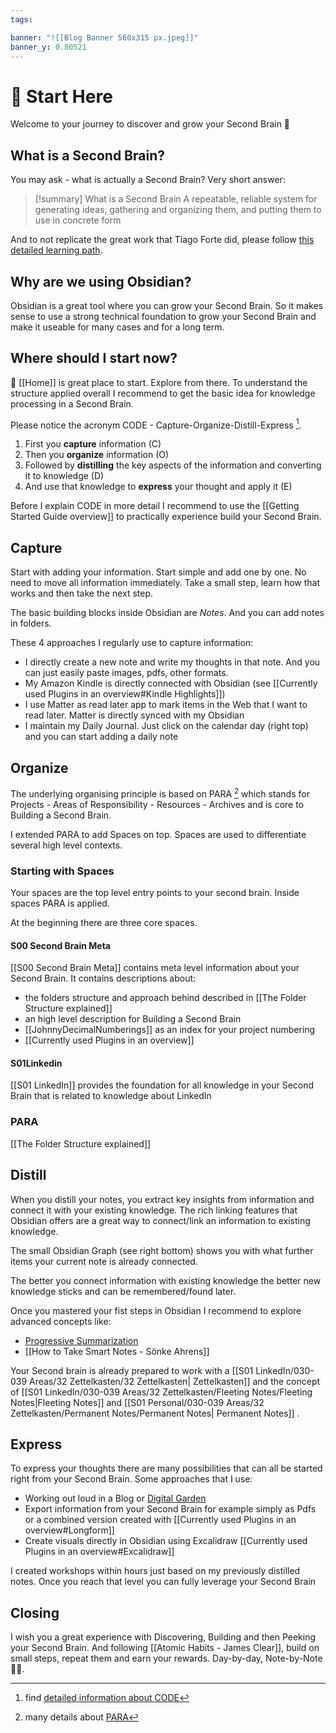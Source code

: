 ```yaml
---
tags: 

banner: "![[Blog Banner 560x315 px.jpeg]]"
banner_y: 0.80521
---
```

# 🌱 Start Here

Welcome to your journey to discover and grow your Second Brain 🧠

## What is a Second Brain?
You may ask - what is actually a Second Brain? Very short answer:

> [!summary] What is a Second Brain
> A repeatable, reliable system for generating ideas, gathering and organizing them, and putting them to use in concrete form


And to not replicate the great work that Tiago Forte did, please follow [this detailed learning path](https://digital-garden.ontheagilepath.net/moc-building-a-2nd-brain).

## Why are we using Obsidian?
Obsidian is a great tool where you can grow your Second Brain. So it makes sense to use a strong technical foundation to grow your Second Brain and make it useable for many cases and for a long term. 


## Where should I start now?
🏡 [[Home]]  is great place to start. Explore from there. To understand the structure applied overall I recommend to get the basic idea for knowledge processing in a Second Brain. 

Please notice the acronym CODE - Capture-Organize-Distill-Express [^1]. 

1) First you **capture** information (C)
2) Then you **organize** information (O)
3) Followed by **distilling** the key aspects of the information and converting it to knowledge (D)
4) And use that knowledge to **express** your thought and apply it (E)

Before I explain CODE in more detail I recommend to use the [[Getting Started Guide overview]]  to practically experience build your Second Brain. 

## Capture
Start with adding your information. Start simple and add one by one. No need to move all information immediately. Take a small step, learn how that works and then take the next step. 

The basic building blocks inside Obsidian are *Notes*. And you can add notes in folders. 

These 4 approaches I regularly use to capture information:
+ I directly create a new note and write my thoughts in that note. And you can just easily paste images, pdfs, other formats. 
+ My Amazon Kindle is directly connected with Obsidian (see [[Currently used Plugins in an overview#Kindle Highlights]])
+ I use Matter as read later app to mark items in the Web that I want to read later. Matter is directly synced with my Obsidian
+ I maintain my Daily Journal. Just click on the calendar day (right top) and you can start adding a daily note

## Organize
The underlying organising principle is based on PARA [^2] which stands for Projects - Areas of Responsibility - Resources - Archives and is core to Building a Second Brain. 

I extended PARA to add Spaces on top. Spaces are used to differentiate several high level contexts. 

### Starting with Spaces
Your spaces are the top level entry points to your second brain. Inside spaces PARA is applied.

At the beginning there are three core spaces.

#### S00 Second Brain Meta
[[S00 Second Brain Meta]] contains meta level information about your Second Brain. It contains descriptions about:
+ the folders structure and approach behind described in [[The Folder Structure explained]]
+ an high level description for Building a Second Brain
+ [[JohnnyDecimalNumberings]] as an index for your project numbering
+ [[Currently used Plugins in an overview]]

#### S01Linkedin
[[S01 LinkedIn]] provides the foundation for all knowledge in your Second Brain that is related to knowledge about LinkedIn

### PARA
[[The Folder Structure explained]]

## Distill
When you distill your notes, you extract key insights from information and connect it with your existing knowledge. The rich linking features that Obsidian offers are a great way to connect/link an information to existing knowledge. 

The small Obsidian Graph (see right bottom) shows you with what further items your current note is already connected. 

The better you connect information with existing knowledge the better new knowledge sticks and can be remembered/found later.

Once you mastered your fist steps in Obsidian I recommend to explore advanced concepts like:
+ [Progressive Summarization](https://digital-garden.ontheagilepath.net/progressive-summarization)
+ [[How to Take Smart Notes - Sönke Ahrens]]

Your Second brain is already prepared to work with a [[S01 LinkedIn/030-039 Areas/32 Zettelkasten/32 Zettelkasten| Zettelkasten]] and the concept of [[S01 LinkedIn/030-039 Areas/32 Zettelkasten/Fleeting Notes/Fleeting Notes|Fleeting Notes]] and [[S01 Personal/030-039 Areas/32 Zettelkasten/Permanent Notes/Permanent Notes| Permanent Notes]] . 

## Express
To express your thoughts there are many possibilities that can all be started right from your Second Brain. Some approaches that I use:
+ Working out loud in a Blog or [Digital Garden](https://digital-garden.ontheagilepath.net/)
+ Export information from your Second Brain for example simply as Pdfs or a combined version created with [[Currently used Plugins in an overview#Longform]]
+ Create visuals directly in Obsidian using Excalidraw [[Currently used Plugins in an overview#Excalidraw]]

I created workshops within hours just based on my previously distilled notes. Once you reach that level you can fully leverage your Second Brain

## Closing
I wish you a great experience with Discovering, Building and then Peeking your Second Brain. And following [[Atomic Habits - James Clear]], build on small steps, repeat them and earn your rewards. Day-by-day, Note-by-Note 🚀🧠.


[^1]: find [detailed information about CODE](https://digital-garden.ontheagilepath.net/moc-building-a-2nd-brain)
[^2]: many details about [PARA](https://digital-garden.ontheagilepath.net/para-blog-by-tiago-forte)
